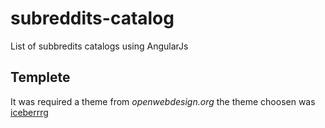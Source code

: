 # subreddits-catalog
List of subbredits catalogs using AngularJs

## Templete
It was required a theme from *openwebdesign.org* the theme choosen was [iceberrrg](http://www.openwebdesign.org/viewdesign.phtml?id=6382&referer=%2Fbrowse.php)